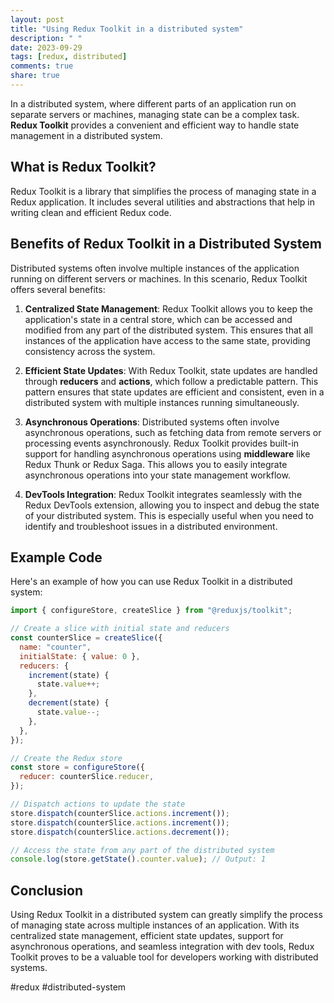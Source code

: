 ```yaml
---
layout: post
title: "Using Redux Toolkit in a distributed system"
description: " "
date: 2023-09-29
tags: [redux, distributed]
comments: true
share: true
---
```


In a distributed system, where different parts of an application run on separate servers or machines, managing state can be a complex task. **Redux Toolkit** provides a convenient and efficient way to handle state management in a distributed system.

## What is Redux Toolkit?

Redux Toolkit is a library that simplifies the process of managing state in a Redux application. It includes several utilities and abstractions that help in writing clean and efficient Redux code.

## Benefits of Redux Toolkit in a Distributed System

Distributed systems often involve multiple instances of the application running on different servers or machines. In this scenario, Redux Toolkit offers several benefits:

1. **Centralized State Management**: Redux Toolkit allows you to keep the application's state in a central store, which can be accessed and modified from any part of the distributed system. This ensures that all instances of the application have access to the same state, providing consistency across the system.

2. **Efficient State Updates**: With Redux Toolkit, state updates are handled through **reducers** and **actions**, which follow a predictable pattern. This pattern ensures that state updates are efficient and consistent, even in a distributed system with multiple instances running simultaneously.

3. **Asynchronous Operations**: Distributed systems often involve asynchronous operations, such as fetching data from remote servers or processing events asynchronously. Redux Toolkit provides built-in support for handling asynchronous operations using **middleware** like Redux Thunk or Redux Saga. This allows you to easily integrate asynchronous operations into your state management workflow.

4. **DevTools Integration**: Redux Toolkit integrates seamlessly with the Redux DevTools extension, allowing you to inspect and debug the state of your distributed system. This is especially useful when you need to identify and troubleshoot issues in a distributed environment.

## Example Code

Here's an example of how you can use Redux Toolkit in a distributed system:

```javascript
import { configureStore, createSlice } from "@reduxjs/toolkit";

// Create a slice with initial state and reducers
const counterSlice = createSlice({
  name: "counter",
  initialState: { value: 0 },
  reducers: {
    increment(state) {
      state.value++;
    },
    decrement(state) {
      state.value--;
    },
  },
});

// Create the Redux store
const store = configureStore({
  reducer: counterSlice.reducer,
});

// Dispatch actions to update the state
store.dispatch(counterSlice.actions.increment());
store.dispatch(counterSlice.actions.increment());
store.dispatch(counterSlice.actions.decrement());

// Access the state from any part of the distributed system
console.log(store.getState().counter.value); // Output: 1
```

## Conclusion

Using Redux Toolkit in a distributed system can greatly simplify the process of managing state across multiple instances of an application. With its centralized state management, efficient state updates, support for asynchronous operations, and seamless integration with dev tools, Redux Toolkit proves to be a valuable tool for developers working with distributed systems.

#redux #distributed-system